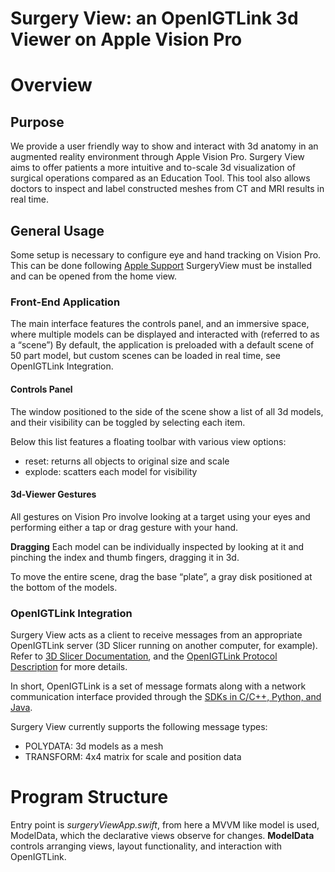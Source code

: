 # Surgery View: an OpenIGTLink 3d Viewer on Apple Vision Pro 

# Overview

## Purpose
We provide a user friendly way to show and interact with 3d anatomy in an augmented reality environment through Apple Vision Pro. Surgery View aims to offer patients a more intuitive and to-scale 3d visualization of surgical operations compared as an Education Tool. This tool also allows doctors to inspect and label constructed meshes from CT and MRI results in real time.

## General Usage
Some setup is necessary to configure eye and hand tracking on Vision Pro. This can be done following [Apple Support](https://support.apple.com/guide/apple-vision-pro/turn-on-and-set-up-devd5d9e3a52/visionos) SurgeryView must be installed and can be opened from the home view.

### Front-End Application
The main interface features the controls panel, and an immersive space, where multiple models can be displayed and interacted with (referred to as a “scene”) By default, the application is preloaded with a default scene of 50 part model, but custom scenes can be loaded in real time, see OpenIGTLink Integration. 

#### Controls Panel
The window positioned to the side of the scene show a list of all 3d models, and their visibility can be toggled by selecting each item.

Below this list features a floating toolbar with various view options:

- reset: returns all objects to original size and scale
- explode: scatters each model for visibility

#### 3d-Viewer Gestures
All gestures on Vision Pro involve looking at a target using your eyes and performing either a tap or drag gesture with your hand. 

**Dragging**
Each model can be individually inspected by looking at it and pinching the index and thumb fingers, dragging it in 3d.

To move the entire scene, drag the base “plate”, a gray disk positioned at the bottom of the models.

### OpenIGTLink Integration

Surgery View acts as a client to receive messages from an appropriate OpenIGTLink server (3D Slicer running on another computer, for example). Refer to [3D Slicer Documentation](https://slicer.readthedocs.io/en/latest/user_guide/getting_started.html), and the [OpenIGTLink Protocol Description](https://github.com/openigtlink/OpenIGTLink/blob/master/Documents/Protocol/index.md) for more details. 

In short, OpenIGTLink is a set of message formats along with a network communication interface provided through the [SDKs in C/C++, Python, and Java](http://openigtlink.org/developers/). 

Surgery View currently supports the following message types:
- POLYDATA: 3d models as a mesh 
- TRANSFORM: 4x4 matrix for scale and position data

# Program Structure

Entry point is *surgeryViewApp.swift*, from here a MVVM like model is used, ModelData, which the declarative views observe for changes.
**ModelData** controls arranging views, layout functionality, and interaction with OpenIGTLink.

